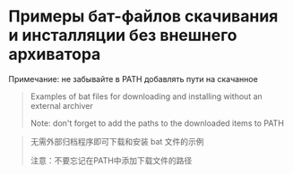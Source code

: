 # Примеры бат-файлов скачивания и инсталляции без внешнего архиватора

Примечание: не забывайте в PATH добавлять пути на скачанное

>Examples of bat files for downloading and installing without an external archiver
>
>Note: don't forget to add the paths to the downloaded items to PATH


>无需外部归档程序即可下载和安装 bat 文件的示例
>
>注意：不要忘记在PATH中添加下载文件的路径
